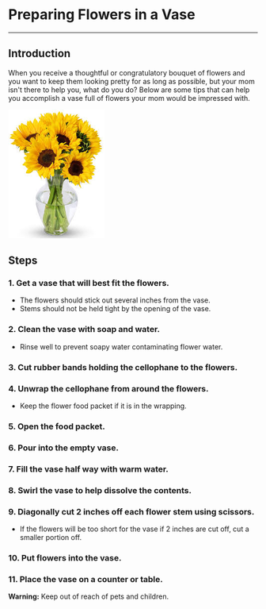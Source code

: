 # Preparing Flowers in a Vase
----

## Introduction

When you receive a thoughtful or congratulatory bouquet of flowers and you want to keep them looking pretty for as long as possible, but your mom isn't there to help you, what do you do? Below are some tips that can help you accomplish a vase full of flowers your mom would be impressed with.


![Flowers](flowers.jpg)

## Steps

### 1. Get a vase that will best fit the flowers.
 - The flowers should stick out several inches from the vase.
 - Stems should not be held tight by the opening of the vase.
### 2. Clean the vase with soap and water.
 - Rinse well to prevent soapy water contaminating flower water.
### 3. Cut rubber bands holding the cellophane to the flowers.
### 4. Unwrap the cellophane from around the flowers.
 - Keep the flower food packet if it is in the wrapping.
### 5. Open the food packet.
### 6. Pour into the empty vase.
### 7. Fill the vase half way with warm water.
### 8. Swirl the vase to help dissolve the contents.
### 9. Diagonally cut 2 inches off each flower stem using scissors. 
 - If the flowers will be too short for the vase if 2 inches are cut off, cut a smaller portion off.
### 10. Put flowers into the vase.
### 11. Place the vase on a counter or table.
 **Warning:** Keep out of reach of pets and children.
 
